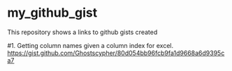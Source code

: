 # my_github_gist
This repository shows a links to github gists created

#1. Getting column names given a column index for excel.
https://gist.github.com/Ghostscypher/80d054bb96fcb9fa1d9668a6d9395ca7
